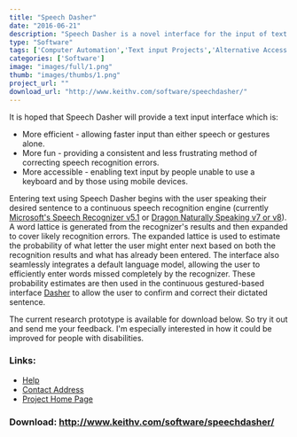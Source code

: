```yaml
---
title: "Speech Dasher"
date: "2016-06-21"
description: "Speech Dasher is a novel interface for the input of text using a combination of speech and gestures. A speech recognizer provides the initial guess of the user\'s desired text while a gesture-based interface allows the user to confirm and correct the recognizer\'s output."
type: "Software"
tags: ['Computer Automation','Text input Projects','Alternative Access' ]
categories: ['Software']
image: "images/full/1.png"
thumb: "images/thumbs/1.png"
project_url: ""
download_url: "http://www.keithv.com/software/speechdasher/"
---
```

It is hoped that Speech Dasher will provide a text input interface which is:

- More efficient - allowing faster input than either speech or gestures alone.
- More fun - providing a consistent and less frustrating method of correcting speech recognition errors.
- More accessible - enabling text input by people unable to use a keyboard and by those using mobile devices.

  
Entering text using Speech Dasher begins with the user speaking their desired sentence to a continuous speech recognition engine (currently <a href="">Microsoft's Speech Recognizer v5.1</a> or <a href="">Dragon Naturally Speaking v7 or v8</a>). A word lattice is generated from the recognizer's results and then expanded to cover likely recognition errors. The expanded lattice is used to estimate the probability of what letter the user might enter next based on both the recognition results and what has already been entered. The interface also seamlessly integrates a default language model, allowing the user to efficiently enter words missed completely by the recognizer. These probability estimates are then used in the continuous gestured-based interface <a href="">Dasher</a> to allow the user to confirm and correct their dictated sentence.   
  
The current research prototype is available for download below. So try it out and send me your feedback. I'm especially interested in how it could be improved for people with disabilities.

### Links:
- <a href="http://www.oatsoft.org/Software/speech-dasher/help">Help</a>
- <a href="mailto:kv227@cam.ac.uk">Contact Address</a>
- <a href="http://www.inference.phy.cam.ac.uk/kv227/speechdasher/">Project Home Page</a>

### Download: http://www.keithv.com/software/speechdasher/ 